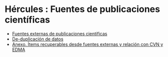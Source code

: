 # Hércules : Fuentes de publicaciones científicas



  


* [Fuentes externas de publicaciones científicas](/hercules/herramienta-de-cv-hercules-ed-enriquecimiento-de-datos/analisis-funcional-herramienta-de-cv-hercules-ed-enriquecimiento-de-datos/gestion-de-fair-research-objects-fair-ro/fuentes-de-publicaciones-cientificas/fuentes-externas-de-publicaciones-cientificas.md "/hercules/herramienta-de-cv-hercules-ed-enriquecimiento-de-datos/analisis-funcional-herramienta-de-cv-hercules-ed-enriquecimiento-de-datos/gestion-de-fair-research-objects-fair-ro/fuentes-de-publicaciones-cientificas/fuentes-externas-de-publicaciones-cientificas.md")
* [De\-duplicación de datos](/hercules/herramienta-de-cv-hercules-ed-enriquecimiento-de-datos/analisis-funcional-herramienta-de-cv-hercules-ed-enriquecimiento-de-datos/gestion-de-fair-research-objects-fair-ro/fuentes-de-publicaciones-cientificas/de-duplicacion-de-datos-de-fuentes-externas.md "/hercules/herramienta-de-cv-hercules-ed-enriquecimiento-de-datos/analisis-funcional-herramienta-de-cv-hercules-ed-enriquecimiento-de-datos/gestion-de-fair-research-objects-fair-ro/fuentes-de-publicaciones-cientificas/de-duplicacion-de-datos-de-fuentes-externas.md")
* [Anexo. Ítems recuperables desde fuentes externas y relación con CVN y EDMA](/hercules/herramienta-de-cv-hercules-ed-enriquecimiento-de-datos/analisis-funcional-herramienta-de-cv-hercules-ed-enriquecimiento-de-datos/gestion-de-fair-research-objects-fair-ro/fuentes-de-publicaciones-cientificas/anexo-items-recuperables-desde-fuentes-externas-y-relacion-con-cvn-y-edma.md "/hercules/herramienta-de-cv-hercules-ed-enriquecimiento-de-datos/analisis-funcional-herramienta-de-cv-hercules-ed-enriquecimiento-de-datos/gestion-de-fair-research-objects-fair-ro/fuentes-de-publicaciones-cientificas/anexo-items-recuperables-desde-fuentes-externas-y-relacion-con-cvn-y-edma.md")

  


  





